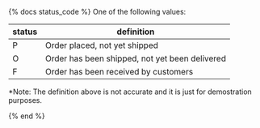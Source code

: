 {% docs status_code %}
One of the following values: 

| status   | definition                                       |
|----------|--------------------------------------------------|
| P        | Order placed, not yet shipped                    |
| O        | Order has been shipped, not yet been delivered   |
| F        | Order has been received by customers             |

*Note: The definition above is not accurate and it is just for demostration purposes.

{% end %}